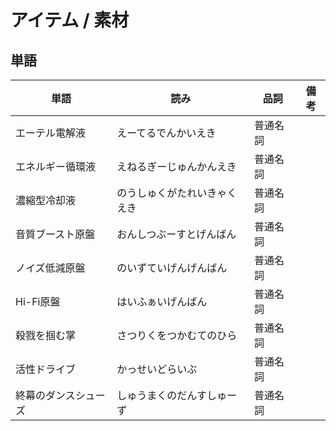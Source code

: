 # アイテム / 素材

## 単語

|単語|読み|品詞|備考|
|---|---|---|---|
|エーテル電解液|えーてるでんかいえき|普通名詞||
|エネルギー循環液|えねるぎーじゅんかんえき|普通名詞||
|濃縮型冷却液|のうしゅくがたれいきゃくえき|普通名詞||
|音質ブースト原盤|おんしつぶーすとげんばん|普通名詞||
|ノイズ低減原盤|のいずていげんげんばん|普通名詞||
|Hi-Fi原盤|はいふぁいげんばん|普通名詞||
|殺戮を掴む掌|さつりくをつかむてのひら|普通名詞||
|活性ドライブ|かっせいどらいぶ|普通名詞||
|終幕のダンスシューズ|しゅうまくのだんすしゅーず|普通名詞||